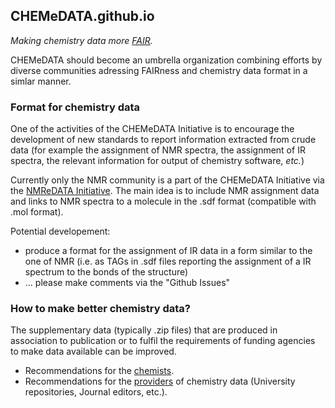 ## CHEMeDATA.github.io

<!--- <h3 style="background-color:DodgerBlue;">This website is under construction</h3> ---> 

*Making chemistry data more [FAIR](https://www.go-fair.org/fair-principles/).*

CHEMeDATA should become an umbrella organization combining efforts by diverse communities adressing FAIRness and chemistry data format in a simlar manner. 

### Format for chemistry data

One of the activities of the CHEMeDATA Initiative is to encourage the development of new standards to report information extracted from crude data (for example the assignment of NMR spectra, the assignment of IR spectra, the relevant information for output of chemistry software, *etc.*)

Currently only the NMR community is a part of the CHEMeDATA Initiative via the [NMReDATA Initiative](https://nmredata.org/). The main idea is to include NMR assignment data and links to NMR spectra to a molecule in the .sdf format (compatible with .mol format).

Potential developement:
- produce a format for the assignment of IR data in a form similar to the one of NMR (i.e. as TAGs in .sdf files reporting the assignment of a IR spectrum to the bonds of the structure)
- ... please make comments via the "Github Issues"

### How to make better chemistry data?

The supplementary data (typically .zip files) that are produced in association to publication or to fulfil the requirements of funding agencies to make data available can be improved.

- Recommendations for the [chemists](chemists.md).
- Recommendations for the [providers](data_provider.md) of chemistry data (University repositories, Journal editors, etc.).

<!---
[t](test_html_javascritp.html) 
---> 
